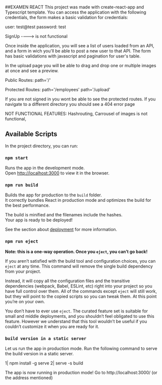 ##EXAMEN REACT
This project was made with create-react-app and Typescript template.
You can access the application with the following credentials, the form makes a basic validation for credentials:

user: test@test
password: test

SignUp ----> is not functional

Once inside the application, you will see a list of users loaded from an API, and a form in wich you'll be able to post a new user to that API. The form has basic validations with javascript and pagination for user's table.

In the upload page you will be able to drag and drop one or multiple images at once and see a preview.

Public Routes:
path='/'

Protected Routes:
path='/employees'
path='/upload'

If you are not signed in you wont be able to see the protected routes.
If you navigate to a different directory you should see a 404 error page

NOT FUNCTIONAL FEATURES:
Hashrouting,
Carrousel of images is not functional,

## Available Scripts

In the project directory, you can run:

### `npm start`

Runs the app in the development mode.\
Open [http://localhost:3000](http://localhost:3000) to view it in the browser.

### `npm run build`

Builds the app for production to the `build` folder.\
It correctly bundles React in production mode and optimizes the build for the best performance.

The build is minified and the filenames include the hashes.\
Your app is ready to be deployed!

See the section about [deployment](https://facebook.github.io/create-react-app/docs/deployment) for more information.

### `npm run eject`

**Note: this is a one-way operation. Once you `eject`, you can’t go back!**

If you aren’t satisfied with the build tool and configuration choices, you can `eject` at any time. This command will remove the single build dependency from your project.

Instead, it will copy all the configuration files and the transitive dependencies (webpack, Babel, ESLint, etc) right into your project so you have full control over them. All of the commands except `eject` will still work, but they will point to the copied scripts so you can tweak them. At this point you’re on your own.

You don’t have to ever use `eject`. The curated feature set is suitable for small and middle deployments, and you shouldn’t feel obligated to use this feature. However we understand that this tool wouldn’t be useful if you couldn’t customize it when you are ready for it.

### `build version in a static server`

Let us run the app in production mode. Run the following command to serve the build version in a static server.

1| npm install -g serve
2| serve -s build

The app is now running in production mode!
Go to http://localhost:3000/ (or the address mentioned)
